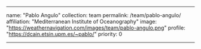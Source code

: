 ---

name: "Pablo Angulo"
collection: team
permalink: /team/pablo-angulo/
affiliation: "Mediterranean Institute of Oceanography"
image: "https://weathernavigation.com/images/team/pablo-angulo.png"
profile: "https://dcain.etsin.upm.es/~pablo/"
priority: 0

---